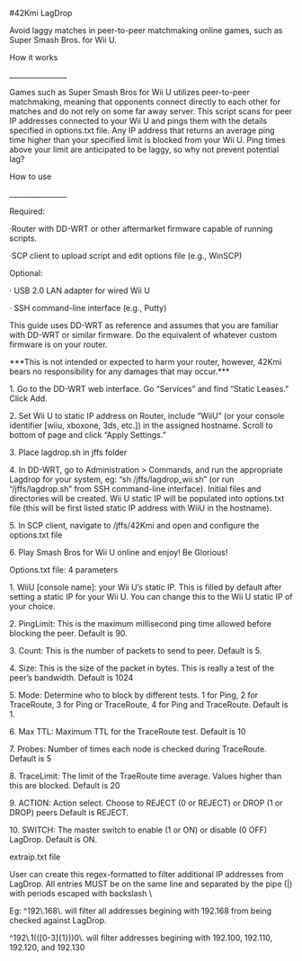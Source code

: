 <p>#42Kmi LagDrop</p>
<p>Avoid laggy matches in peer-to-peer matchmaking online games, such as Super Smash Bros. for Wii U.</p>
<p></p>
<p>How it works</p>
<p>________________</p>
<p>Games such as Super Smash Bros for Wii U utilizes peer-to-peer matchmaking, meaning that opponents connect directly to each other for matches and do not rely on some far away server. This script scans for peer IP addresses connected to your Wii U and pings them with the details specified in options.txt file. Any IP address that returns an average ping time higher than your specified limit is blocked from your Wii U. Ping times above your limit are anticipated to be laggy, so why not prevent potential lag?</p>
<p></p>
<p>How to use</p>
<p>________________</p>
<p>Required:</p>
<p>·Router with DD-WRT or other aftermarket firmware capable of running scripts.</p>
<p>·SCP client to upload script and edit options file (e.g., WinSCP)</p>
<p></p>
<p></p>
<p>Optional:</p>
<p>· USB 2.0 LAN adapter for wired Wii U </p>
<p>· SSH command-line interface (e.g., Putty) </p>
<p></p>
<p></p>
<p>This guide uses DD-WRT as reference and assumes that you are familiar with DD-WRT or similar firmware. Do the equivalent of whatever custom firmware is on your router.</p>
<p></p>
<p></p>
<p>***This is not intended or expected to harm your router, however, 42Kmi bears no responsibility for any damages that may occur.*** </p>
<p></p>
<p></p>
<p>1. Go to the DD-WRT web interface. Go “Services” and find “Static Leases.” Click Add.</p>
<p>2. Set Wii U to static IP address on Router, include “WiiU” (or your console identifier [wiiu, xboxone, 3ds, etc.]) in the assigned hostname. Scroll to bottom of page and click “Apply Settings.” </p>
<p>3. Place lagdrop.sh in jffs folder</p>
<p>4. In DD-WRT, go to Administration > Commands, and run  the appropriate Lagdrop for your system, eg: “sh /jffs/lagdrop_wii.sh” (or run “/jffs/lagdrop.sh” from SSH command-line interface). Initial files and directories will be created. Wii U static IP will be populated into options.txt file (this will be first listed static IP address with WiiU in the hostname).</p>
<p>5. In SCP client, navigate to /jffs/42Kmi and open and configure the options.txt file</p>
<p>6. Play Smash Bros for Wii U online and enjoy! Be Glorious!</p>
<p></p>
<p>Options.txt file: 4 parameters</p>
<p>1. WiiU [console name]: your Wii U’s static IP. This is filled by default after setting a static IP for your Wii U. You can change this to the Wii U static IP of your choice.</p>
<p>2. PingLimit: This is the maximum millisecond ping time allowed before blocking the peer. Default is 90.</p>
<p>3. Count: This is the number of packets to send to peer. Default is 5.</p>
<p>4. Size: This is the size of the packet in bytes. This is really a test of the peer’s bandwidth. Default is 1024</p>
<p>5. Mode: Determine who to block by different tests. 1 for Ping, 2 for TraceRoute, 3 for Ping or TraceRoute, 4 for Ping and TraceRoute. Default is 1.</p>
<p>6. Max TTL: Maximum TTL for the TraceRoute test. Default is 10</p>
<p>7. Probes: Number of times each node is checked during TraceRoute. Default is 5</p>
<p>8. TraceLimit: The limit of the TraeRoute time average. Values higher than this are blocked. Default is 20</p>
<p>9. ACTION: Action select. Choose to REJECT (0 or REJECT) or DROP (1 or DROP) peers Default is REJECT.</p>
<p>10. SWITCH: The master switch to enable (1 or ON) or disable (0 OFF) LagDrop. Default is ON.</p>
<p></p>
<p>extraip.txt file</p>
<p>	User can create this regex-formatted to filter additional IP addresses from LagDrop. All entries MUST be on the same line and separated by the pipe (|) with periods escaped with backslash \</p>
<p>	</p>
<p>	Eg: ^192\.168\. will filter all addresses begining with 192.168 from being checked against LagDrop.</p>
<p>	^192\.1(([0-3]{1}))0\. will filter addresses begining with 192.100, 192.110, 192.120, and 192.130</p>
<p></p>